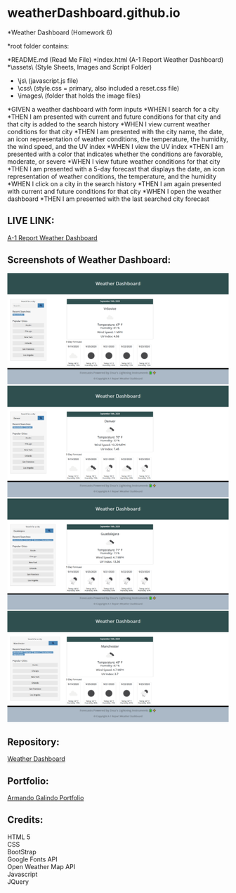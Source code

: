 # weatherDashboard.github.io
*Weather Dashboard (Homework 6)

*root folder contains:

*README.md            (Read Me File)
*Index.html           (A-1 Report Weather Dashboard)
*\assets\             (Style Sheets, Images and Script Folder)
*  \js\               (javascript.js file)
*  \css\              (style.css = primary, also included a reset.css file)
*  \images\           (folder that holds the image files)

*GIVEN a weather dashboard with form inputs
*WHEN I search for a city
*THEN I am presented with current and future conditions for that city and that city is added to the search history
*WHEN I view current weather conditions for that city
*THEN I am presented with the city name, the date, an icon representation of weather conditions, the temperature, the humidity, the wind speed, and the UV index
*WHEN I view the UV index
*THEN I am presented with a color that indicates whether the conditions are favorable, moderate, or severe
*WHEN I view future weather conditions for that city
*THEN I am presented with a 5-day forecast that displays the date, an icon representation of weather conditions, the temperature, and the humidity
*WHEN I click on a city in the search history
*THEN I am again presented with current and future conditions for that city
*WHEN I open the weather dashboard
*THEN I am presented with the last searched city forecast

## LIVE LINK: 
<a href="https://cdmmandalorian.github.io/weatherDashboard.github.io/">A-1 Report Weather Dashboard</a>




## Screenshots of Weather Dashboard:
<img src="./assets\images\Screenshot_2020-09-18 A1-Report Weather Dashboard.png">
<img src="./assets\images\Screenshot_2020-09-18 A1-Report Weather Dashboard(1).png">
<img src="./assets\images\Screenshot_2020-09-18 A1-Report Weather Dashboard(2).png">
<img src="./assets\images\Screenshot_2020-09-18 A1-Report Weather Dashboard(3).png">

## Repository:  
[Weather Dashboard](https://github.com/CdmMandalorian/weatherDashboard.github.io)  

  
## Portfolio:  
[Armando Galindo Portfolio](https://cdmmandalorian.github.io/MResponsive-Portfolio/)
  
## Credits:    
HTML 5  
CSS    
BootStrap      
Google Fonts API        
Open Weather Map API        
Javascript   
JQuery     